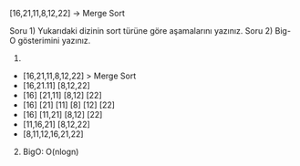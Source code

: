 [16,21,11,8,12,22] -> Merge Sort

Soru 1) Yukarıdaki dizinin sort türüne göre aşamalarını yazınız.
Soru 2) Big-O gösterimini yazınız.


1)
* [16,21,11,8,12,22] > Merge Sort
* [16,21.11] [8,12,22]
* [16] [21,11] [8,12] [22]
* [16] [21] [11] [8] [12] [22]
* [16] [11,21] [8,12] [22]
* [11,16,21] [8,12,22]
* [8,11,12,16,21,22]

2) BigO: O(nlogn)